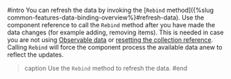 #intro
You can refresh the data by invoking the [`Rebind` method]({%slug common-features-data-binding-overview%}#refresh-data). Use the component reference to call the `Rebind` method after you have made the data changes (for example adding, removing items). This is needed in case you are not using [Observable data](#observable-data) or [resetting the collection reference](#new-collection-reference). Calling `Rebind` will force the component process the available data anew to reflect the updates.

>caption Use the `Rebind` method to refresh the data.
#end